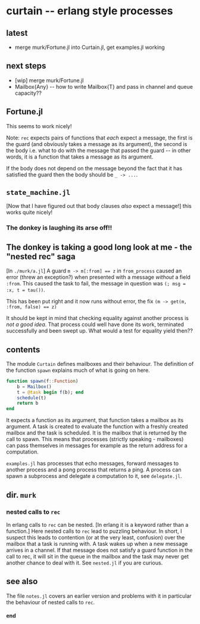 # curtain -- erlang style processes

## latest 
 - merge murk/Fortune.jl into Curtain.jl, get examples.jl working 

## next steps
 - [wip] merge murk/Fortune.jl
 - Mailbox{Any} -- how to write Mailbox{T} and pass in channel and queue capacity??

## Fortune.jl

This seems to work nicely!

Note: `rec` expects pairs of functions that _each_ expect a message, the first is the guard (and obviously takes a message as its argument), the second is the body i.e. what to do with the message that passed the guard -- in other words, it is a function that takes a message as its argument. 

If the body does not depend on the message beyond the fact that it has satisfied the guard then the body should be `_ -> ...`.

## `state_machine.jl`

[Now that I have figured out that body clauses _also_ expect a message!] this works quite nicely!

### The donkey is laughing its arse off!!

## The donkey is taking a good long look at me - the "nested rec" saga

[In `./murk/a.jl`] A guard `m -> m[:from] == z` in `from_process` caused an error (threw an exception?) when presented with a message _without_ a field `:from`. This caused the task to fail, the message in question was `(; msg = :x, t = tau())`.

This has been put right and it now runs without error, the fix `(m -> get(m, :from, false) == z)`

It should be kept in mind that checking equality against another process is _not a good idea_. That process could well have done its work, terminated successfully and been swept up. What would a test for equality yield then??

## contents

The module `Curtain` defines mailboxes and their behaviour. The definition of the function `spawn` explains much of what is going on here. 

```julia
function spawn(f::Function)
    b = Mailbox()
    t = @task begin f(b); end
    schedule(t)
    return b
end
```

It expects a function as its argument, that function takes a mailbox as its argument. A task is created to evaluate the function with a freshly created mailbox and the task is scheduled. It is the mailbox that is returned by the call to spawn. This means that processes (strictly speaking - mailboxes) can pass themselves in messages for example as the return address for a computation.

`examples.jl` has processes that echo messages, forward messages to another process and a pong process that returns a ping. A process can spawn a subprocess and delegate a computation to it, see `delegate.jl`.

## dir. `murk` 

### nested calls to `rec`

In erlang calls to `rec` can be nested. [In erlang it is a keyword rather than a function.] Here nested calls to `rec` lead to puzzling behaviour. In short, I suspect this leads to contention (or at the very least, confusion) over the mailbox that a task is running with. A task wakes up when a new message arrives in a channel. If that message does not satisfy a guard function in the call to rec, it will sit in the queue in the mailbox and the task may never get another chance to deal with it. See `nested.jl` if you are curious.

## see also

The file `notes.jl` covers an earlier version and problems with it in particular the behaviour of nested calls to `rec`.


#### end
